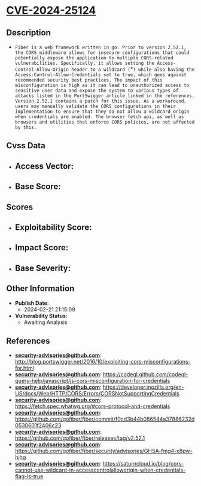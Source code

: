 
# [CVE-2024-25124](https://cve.mitre.org/cgi-bin/cvename.cgi?name=CVE-2024-25124)

## Description

- `Fiber is a web framework written in go. Prior to version 2.52.1, the CORS middleware allows for insecure configurations that could potentially expose the application to multiple CORS-related vulnerabilities. Specifically, it allows setting the Access-Control-Allow-Origin header to a wildcard (`*`) while also having the Access-Control-Allow-Credentials set to true, which goes against recommended security best practices. The impact of this misconfiguration is high as it can lead to unauthorized access to sensitive user data and expose the system to various types of attacks listed in the PortSwigger article linked in the references. Version 2.52.1 contains a patch for this issue. As a workaround, users may manually validate the CORS configurations in their implementation to ensure that they do not allow a wildcard origin when credentials are enabled. The browser fetch api, as well as browsers and utilities that enforce CORS policies, are not affected by this.`

## Cvss Data

- **Access Vector**:
  - 
- **Base Score**:
  - 

## Scores

- **Exploitability Score**:
  - 
- **Impact Score**:
  - 
- **Base Severity**:
  - 

## Other Information

- **Publish Date**:
  - 2024-02-21 21:15:09
- **Vulnerability Status**:
  - Awaiting Analysis

## References

- **security-advisories@github.com**: http://blog.portswigger.net/2016/10/exploiting-cors-misconfigurations-for.html
- **security-advisories@github.com**: https://codeql.github.com/codeql-query-help/javascript/js-cors-misconfiguration-for-credentials
- **security-advisories@github.com**: https://developer.mozilla.org/en-US/docs/Web/HTTP/CORS/Errors/CORSNotSupportingCredentials
- **security-advisories@github.com**: https://fetch.spec.whatwg.org/#cors-protocol-and-credentials
- **security-advisories@github.com**: https://github.com/gofiber/fiber/commit/f0cd3b44b086544a37886232d0530601f2406c23
- **security-advisories@github.com**: https://github.com/gofiber/fiber/releases/tag/v2.52.1
- **security-advisories@github.com**: https://github.com/gofiber/fiber/security/advisories/GHSA-fmg4-x8pw-hjhg
- **security-advisories@github.com**: https://saturncloud.io/blog/cors-cannot-use-wildcard-in-accesscontrolalloworigin-when-credentials-flag-is-true
